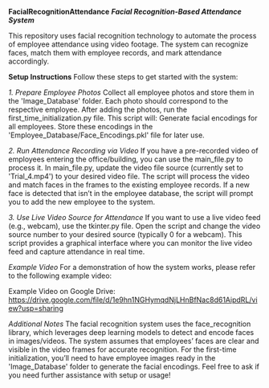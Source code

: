 
**FacialRecognitionAttendance**
**_Facial Recognition-Based Attendance System_**

This repository uses facial recognition technology to automate the process of employee attendance using video footage. The system can recognize faces, match them with employee records, and mark attendance accordingly.

**Setup Instructions**
Follow these steps to get started with the system:

_1. Prepare Employee Photos_
Collect all employee photos and store them in the 'Image_Database' folder.
Each photo should correspond to the respective employee.
After adding the photos, run the first_time_initialization.py file.
This script will:
Generate facial encodings for all employees.
Store these encodings in the 'Employee_Database/Face_Encodings.pkl' file for later use.

_2. Run Attendance Recording via Video_
If you have a pre-recorded video of employees entering the office/building, you can use the main_file.py to process it.
In main_file.py, update the video file source (currently set to 'Trial_4.mp4') to your desired video file.
The script will process the video and match faces in the frames to the existing employee records.
If a new face is detected that isn’t in the employee database, the script will prompt you to add the new employee to the system.

_3. Use Live Video Source for Attendance_
If you want to use a live video feed (e.g., webcam), use the tkinter.py file.
Open the script and change the video source number to your desired source (typically 0 for a webcam).
This script provides a graphical interface where you can monitor the live video feed and capture attendance in real time.

_Example Video_
For a demonstration of how the system works, please refer to the following example video:

Example Video on Google Drive: https://drive.google.com/file/d/1e9hn1NGHymqdNjLHnBfNac8d61AipdRL/view?usp=sharing

_Additional Notes_
The facial recognition system uses the face_recognition library, which leverages deep learning models to detect and encode faces in images/videos.
The system assumes that employees’ faces are clear and visible in the video frames for accurate recognition.
For the first-time initialization, you’ll need to have employee images ready in the 'Image_Database' folder to generate the facial encodings.
Feel free to ask if you need further assistance with setup or usage!

